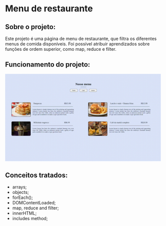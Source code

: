 # Menu de restaurante

## Sobre o projeto:

Este projeto é uma página de menu de restaurante, que filtra os diferentes menus de comida disponíveis. 
Foi possível atribuir aprendizados sobre funções de ordem superior, como map, reduce e filter.

## Funcionamento do projeto:

<p align="center">
  <img width="720px" src="assets/img/projetorestaurante.gif">
</p>

## Conceitos tratados:

- arrays;
- objects;
- forEach();
- DOMContentLoaded;
- map, reduce and filter;
- innerHTML;
- includes method;

